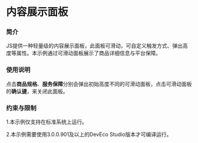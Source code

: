 # 内容展示面板

### 简介

JS提供一种轻量级的内容展示面板，此面板可滑动，可自定义触发方式、弹出高度等属性。本示例通过可滑动面板展示了商品详细信息与平台保障。

### 使用说明

点击**商品规格**、**服务保障**分别会弹出初始高度不同的可滑动面板，点击可滑动面板的**确认键**，来关闭此面板。

### 约束与限制

1.本示例仅支持在标准系统上运行。

2.本示例需要使用3.0.0.901及以上的DevEco Studio版本才可编译运行。


